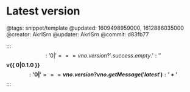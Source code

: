 # Latest version

@tags: snippet/template
@updated: 1609498959000, 1612886035000
@creator: AkrISrn
@updater: AkrISrn
@commit: d83fb77

:::$$: '{{ 0| }}' === vno.version ? ' .success.empty .' : '' $$
**v{{ 0|0.1.0 }}$$: '{{ 0| }}' === vno.version ? vno.getMessage('latest') : ' +' $$**
:::
